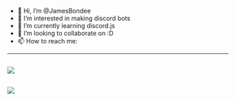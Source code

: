 - 👋 Hi, I’m @JamesBondee
- 👀 I’m interested in making discord bots
- 🌱 I’m currently learning discord.js
- 💞️ I’m looking to collaborate on :D
- 📫 How to reach me:
---
![](https://github-readme-streak-stats.herokuapp.com/?user=memte&theme=radical&hide_border=false)<br/>
---
![](https://komarev.com/ghpvc/?username=JamesBondee&color=6607ce)
---
<!---
JamesBondee/JamesBondee is a ✨ special ✨ repository because its `README.md` (this file) appears on your GitHub profile.
You can click the Preview link to take a look at your changes.
--->
